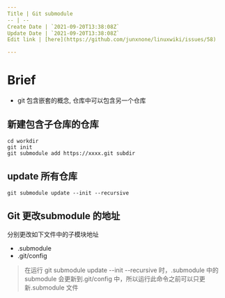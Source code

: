 ```yaml
---
Title | Git submodule
-- | --
Create Date | `2021-09-20T13:38:08Z`
Update Date | `2021-09-20T13:38:08Z`
Edit link | [here](https://github.com/junxnone/linuxwiki/issues/58)

---
```


# Brief
- git 包含嵌套的概念, 仓库中可以包含另一个仓库

## 新建包含子仓库的仓库

```
cd workdir
git init
git submodule add https://xxxx.git subdir
```

## update 所有仓库

```
git submodule update --init --recursive
```

## Git 更改submodule 的地址


分别更改如下文件中的子模块地址
- .submodule
- .git/config


> 在运行 git submodule update --init --recursive 时，.submodule 中的 submodule 会更新到.git/config 中，所以运行此命令之前可以只更新.submodule 文件
